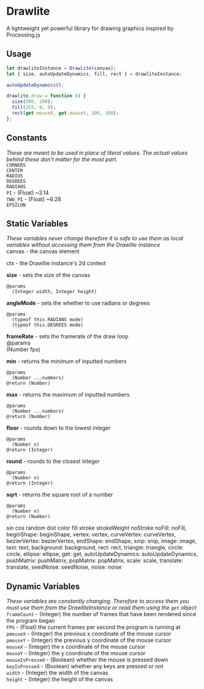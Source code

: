 # Drawlite
A lightweight yet powerful library for drawing graphics inspired by Processing.js

## Usage
```js
let drawliteInstance = Drawlite(canvas);
let { size, autoUpdateDynamics, fill, rect } = drawliteInstance;

autoUpdateDynamics();

drawlite.draw = function () {
  size(200, 200);
  fill(255, 0, 0);
  rect(get.mouseX, get.mouseY, 100, 100);
};
```

## Constants
*These are meant to be used in place of literal values. The actual values behind these don't matter for the most part.*  
`CORNERS`  
`CENTER`  
`RADIUS`  
`DEGREES`  
`RADIANS`  
`PI` - (Float) ~3.14  
`TWO_PI` - (Float) ~6.28  
`EPSILON`  

## Static Variables
*These variables never change therefore it is safe to use them as local variables without accessing them from the Drawlite instance*  
canvas - the canvas element  

ctx - the Drawlite instance's 2d context  

**size** - sets the size of the canvas  
```
@params
  (Integer width, Integer height)
```

**angleMode** - sets the whether to use radians or degrees  
```
@params  
  (typeof this.RADIANS mode)  
  (typeof this.DEGREES mode)  
```

**frameRate** - sets the framerate of the draw loop  
@params  
  (Number fps)  

**min** - returns the minimum of inputted numbers  
```
@params  
  (Number ...numbers)  
@return (Number)  
```

**max** - returns the maximum of inputted numbers  
```
@params  
  (Number ...numbers)  
@return (Number)  
```

**floor** - rounds down to the lowest integer  
```
@params  
  (Number n)  
@return (Integer)  
```

**round** - rounds to the closest integer  
```
@params  
  (Number n)  
@return (Integer)  
```

**sqrt** - returns the square root of a number  
```
@params  
  (Number n)  
@return (Number)  
```

sin
cos
random
dist
color
fill
stroke
strokeWeight
noStroke
noFill: noFill,
beginShape: beginShape,
vertex: vertex,
curveVertex: curveVertex,
bezierVertex: bezierVertex,
endShape: endShape,
snip: snip,
image: image,
text: text,
background: background,
rect: rect,
triangle: triangle,
circle: circle,
ellipse: ellipse,
get: get,
autoUpdateDynamics: autoUpdateDynamics,
pushMatrix: pushMatrix,
popMatrix: popMatrix,
scale: scale,
translate: translate,
seedNoise: seedNoise,
noise: noise

## Dynamic Variables
*These variables are constantly changing. Therefore to access them you must use them from the DrawliteInstance or read them using the `get` object*  
`frameCount` - (Integer) the number of frames that have been rendered since the program began  
`FPS` - (Float) the current frames per second the program is running at  
`pmouseX` - (Integer) the previous x coordinate of the mouse cursor  
`pmouseY` - (Integer) the previous y coordinate of the mouse cursor  
`mouseX` - (Integer) the x coordinate of the mouse cursor  
`mouseY` - (Integer) the y coordinate of the mouse cursor  
`mouseIsPressed` - (Boolean) whether the mouse is pressed down  
`keyIsPressed` - (Boolean) whether any keys are pressed or not  
`width` - (Integer) the width of the canvas  
`height` - (Integer) the height of the canvas  
